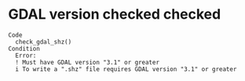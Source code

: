 # GDAL version checked checked

    Code
      check_gdal_shz()
    Condition
      Error:
      ! Must have GDAL version "3.1" or greater
      i To write a ".shz" file requires GDAL version "3.1" or greater

